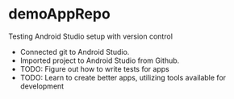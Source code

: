 # demoAppRepo
Testing Android Studio setup with version control

- Connected git to Android Studio.
- Imported project to Android Studio from Github. 
- TODO: Figure out how to write tests for apps
- TODO: Learn to create better apps, utilizing tools available for development

